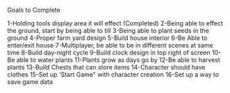 Goals to Complete

1-Holding tools display area it will effect (Completed)
2-Being able to effect the ground, start by being able to till
3-Being able to plant seeds in the ground
4-Proper farm yard design
5-Build house interior
6-Be Able to enter/exit house
7-Multiplayer, be able to be in different scenes at same time
8-Build day-night cycle
9-Build clock design in top right of screen
10-Be able to water plants
11-Plants grow as days go by
12-Be able to harvest plants
13-Build Chests that can store items
14-Character should have clothes
15-Set up 'Start Game" with character creation
16-Set up a way to save game data

